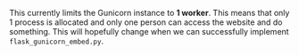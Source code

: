 This currently limits the Gunicorn instance to **1 worker**. This means that only 1 process is allocated and only one person can access the website and do something. This will hopefully change when we can successfully implement `flask_gunicorn_embed.py`.

